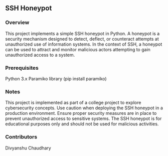 <h2>SSH Honeypot</h2>
<h3>Overview</h3>
This project implements a simple SSH honeypot in Python. A honeypot is a security mechanism designed to detect, deflect, or counteract attempts at unauthorized use of information systems. In the context of SSH, a honeypot can be used to attract and monitor malicious actors attempting to gain unauthorized access to a system.

<h3>Prerequisites</h3>
Python 3.x
Paramiko library (pip install paramiko)


<h3>Notes </h3> 
This project is implemented as part of a college project to explore cybersecurity concepts.
Use caution when deploying the SSH honeypot in a production environment. Ensure proper security measures are in place to prevent unauthorized access to sensitive systems.
The SSH honeypot is for educational purposes only and should not be used for malicious activities.

<h3>Contributors</h3>
Divyanshu Chaudhary


